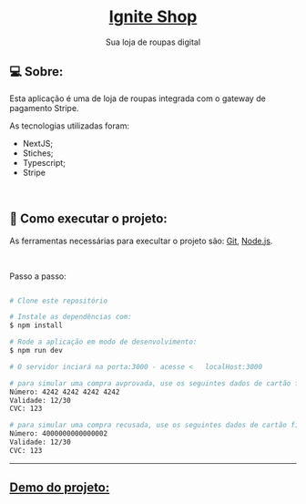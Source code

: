 <h1 align="center">
    <a href="#"> Ignite Shop </a>
</h1>

<p align="center"> Sua loja de roupas digital </p>

## 💻 Sobre:

Esta aplicação é uma de loja de roupas integrada com o gateway de pagamento Stripe.

As tecnologias utilizadas foram:

- NextJS;
- Stiches;
- Typescript;
- Stripe

<br>

## 🚀 Como executar o projeto:

As ferramentas necessárias para execultar o projeto são:
[Git](https://git-scm.com), 
[Node.js](https://nodejs.org/en/). 

<br>

Passo a passo:

```bash

# Clone este repositório

# Instale as dependências com:
$ npm install

# Rode a aplicação em modo de desenvolvimento:
$ npm run dev

# O servidor inciará na porta:3000 - acesse <   localHost:3000

# para simular uma compra avprovada, use os seguintes dados de cartão ficticios:
Número: 4242 4242 4242 4242
Validade: 12/30
CVC: 123

# para simular uma compra recusada, use os seguintes dados de cartão ficticios:
Número: 4000000000000002
Validade: 12/30
CVC: 123


```

---
<a href="ignite-shop-sepia.vercel.app">Demo do projeto:</a>
---
